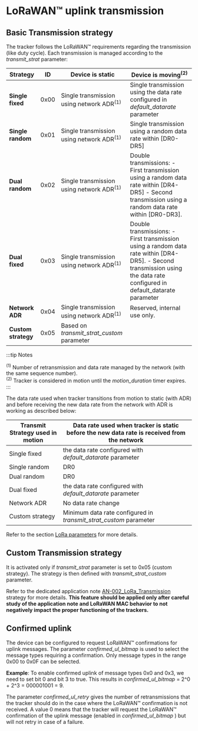 # LoRaWAN&trade; uplink transmission

## Basic Transmission strategy

The tracker follows the LoRaWAN&trade; requirements regarding the transmission (like duty cycle). Each transmission is managed according to the *transmit_strat* parameter:

|Strategy |ID |Device is static|Device is moving<sup>(2)</sup> |
|-------------|-------|-----------------|---------------------|
|**Single fixed** |0x00 |Single transmission using network ADR<sup>(1)</sup> |Single transmission using the data rate configured in *default_datarate* parameter|
|**Single random** |0x01 |Single transmission using network ADR<sup>(1)</sup>|Single transmission using a random data rate within [DR0-DR5]|
|**Dual random** |0x02 |Single transmission using network ADR<sup>(1)</sup>|Double transmissions: -	First transmission using a random data rate within [DR4-DR5] - Second transmission using a random data rate within [DR0-DR3].|
|**Dual fixed** |0x03 |Single transmission using network ADR<sup>(1)</sup>|Double transmissions: - First transmission using a random data rate within [DR4-DR5]. - Second transmission using the data rate configured in default_datarate parameter|
|**Network ADR** |0x04 |Single transmission using network ADR<sup>(1)</sup>|Reserved, internal use only.|
|**Custom strategy** |0x05 |Based on *transmit_strat_custom* parameter| |

:::tip Notes

<sup>(1)</sup>  Number of retransmission and data rate managed by the network (with the same sequence number).<br />
<sup>(2)</sup> Tracker is considered in motion until the *motion_duration* timer expires.
:::

The data rate used when tracker transitions from motion to static (with ADR) and before receiving the new data rate from the network with ADR is working as described below:

|Transmit Strategy used in motion|Data rate used when tracker is static before the new data rate is received from the network|
|--------------------------------|---------------------------------------------|
|  Single fixed                  |the data rate configured with *default_datarate* parameter   |
|  Single random                 |DR0                            |
|  Dual random                   |DR0                            |
|  Dual fixed                    |the data rate configured with *default_datarate* parameter   |
|  Network ADR                   |No data rate change            |
|  Custom strategy               |Minimum data rate configured in *transmit_strat_custom* parameter   |

 Refer to the section [LoRa parameters](../../downlink-messages/parameters-configuration/readme.md) for more details.

## Custom Transmission strategy

It is activated only if *transmit_strat* parameter is set to 0x05 (custom strategy). The strategy is then defined with *transmit_strat_custom* parameter.

Refer to the dedicated application note [AN-002_LoRa_Transmission](https://actilitysa.sharepoint.com/:f:/t/aby/Evqx0qp6AQ1OqrI7-2DoIxsB1wKjLBjykfPh2p7Lo8mP7g?e=VrNdaS) strategy for more details.
**This feature should be applied only after careful study of the application note and LoRaWAN MAC behavior to not negatively impact the proper functioning of the trackers.**

## Confirmed uplink

The device can be configured to request LoRaWAN&trade; confirmations for uplink messages. The parameter *confirmed_ul_bitmap* is used to select the message types requiring a confirmation. Only message types in the range 0x00 to 0x0F can be selected.

**Example**: To enable confirmed uplink of message types 0x0 and 0x3, we need to set bit 0 and bit 3 to true. This results in *confirmed_ul_bitmap* = 2^0 + 2^3 = 000001001 = 9.

The parameter *confirmed_ul_retry* gives the number of retransmissions that the tracker should do in the case where the LoRaWAN&trade; confirmation is not received. A value 0 means that the tracker will request the LoRaWAN&trade; confirmation of the uplink message (enabled in *confirmed_ul_bitmap* ) but will not retry in case of a failure.